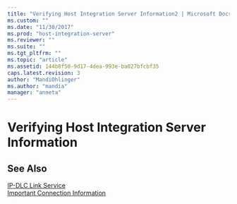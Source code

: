 ```yaml
---
title: "Verifying Host Integration Server Information2 | Microsoft Docs"
ms.custom: ""
ms.date: "11/30/2017"
ms.prod: "host-integration-server"
ms.reviewer: ""
ms.suite: ""
ms.tgt_pltfrm: ""
ms.topic: "article"
ms.assetid: 144b8f50-9d17-4dea-993e-ba027bfcbf35
caps.latest.revision: 3
author: "MandiOhlinger"
ms.author: "mandia"
manager: "anneta"
---
```

# Verifying Host Integration Server Information
## See Also  
 [IP-DLC Link Service](./ip-dlc-link-service2.md)   
 [Important Connection Information](../core/important-connection-information2.md)